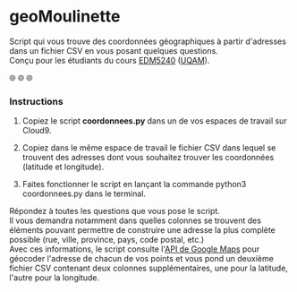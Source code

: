 # geoMoulinette
Script qui vous trouve des coordonnées géographiques à partir d'adresses dans un fichier CSV en vous posant quelques questions.<br>
Conçu pour les étudiants du cours [EDM5240](https://jhroy.gitbooks.io/edm5240-h2017/content/) ([UQAM](https://edm.uqam.ca/)).

:globe_with_meridians: :globe_with_meridians: :globe_with_meridians:

### Instructions

1. Copiez le script **coordonnees.py** dans un de vos espaces de travail sur Cloud9.

2. Copiez dans le même espace de travail le fichier CSV dans lequel se trouvent des adresses dont vous souhaitez trouver les coordonnées (latitude et longitude).

3. Faites fonctionner le script en lançant la commande python3 coordonnees.py dans le terminal.

Répondez à toutes les questions que vous pose le script.<br>
Il vous demandra notamment dans quelles colonnes se trouvent des éléments pouvant permettre de construire une adresse la plus complète possible (rue, ville, province, pays, code postal, etc.)<br>
Avec ces informations, le script consulte l'[API de Google Maps](http://bit.ly/googeoapi) pour géocoder l'adresse de chacun de vos points et vous pond un deuxième fichier CSV contenant deux colonnes supplémentaires, une pour la latitude, l'autre pour la longitude.
